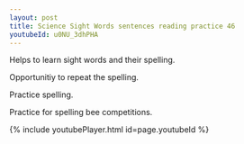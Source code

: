 ```yaml
---
layout: post
title: Science Sight Words sentences reading practice 46
youtubeId: u0NU_3dhPHA
---
```

 
 
Helps to learn sight words and their spelling.

Opportunitiy to repeat the spelling. 

Practice spelling. 
 
Practice for spelling bee competitions. 
 
{% include youtubePlayer.html id=page.youtubeId %}
 
 

